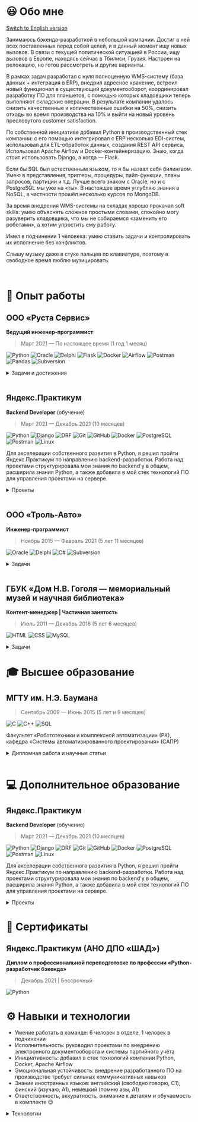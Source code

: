 # 😃 Обо мне

[Switch to English version](https://github.com/hardkoro/cv/blob/main/README_EN.md)

Занимаюсь бэкенда-разработкой в небольшой компании. Достиг в ней всех поставленных перед собой целей, и в данный момент ищу новых вызовов. В связи с текущей политической ситуацией в России, ищу вызовов в Европе, находясь сейчас в Тбилиси, Грузия. Настроен на релокацию, но готов рассмотреть и другие варианты.

В рамках задач разработал с нуля полноценную WMS-систему (база данных + интеграция в ERP), внедрил адресное хранение, встроил новый функционал в существующий документооборот, координировал разработку ПО для планшетов, с помощью которых кладовщики теперь выполняют складские операции. В результате компании удалось снизить качественные и количественные ошибки на 50%, снизить отходы во время производства на 10% и выйти на новый уровень пресловутого customer satisfaction.

По собственной инициативе добавил Python в производственный стек компании: с его помощью интегрировал с ERP несколько EDI-систем, использовал для ETL-обработок данных, создания REST API сервиса. Использовал Apache Airflow и Docker-контейнеризацию. Знаю, когда стоит использовать Django, а когда — Flask.

Если бы SQL был естественным языком, то я бы назвал себя билингвом. Умею в представления, триггеры, процедуры, пайп-функции, планы запросов, партиции и т.д. Лучше всего знаком с Oracle, но и с PostgreSQL мы уже на «ты». В настоящее время углубляю знания в NoSQL, в частности прошёл несколько курсов по MongoDB.

За время внедрения WMS-системы на складах хорошо прокачал soft skills: умею объяснять сложное простыми словами, спокойно могу разуверить кладовщика, что мы не собираемся «заменить его роботами», а хотим упростить ему работу.

Имел в подчинении 1 человека: умею ставить задачи и контролировать их исполнение без конфликтов.

Слышу музыку даже в стуке пальцев по клавиатуре, поэтому в свободное время люблю музицировать.

<br/>

# 💼 Опыт работы

## ООО «Руста Сервис»

**Ведущий инженер-программист**

> Март 2021 — По настоящее время (1 год 1 месяц)

![Python](https://img.shields.io/badge/-Python-333333?style=flat-square&logo=python&logoColor=3776AB)
![Oracle](https://img.shields.io/badge/-Oracle-333333?style=flat&logo=Oracle&logoColor=F80000)
![Delphi](https://img.shields.io/badge/-Delphi-333333?style=flat-square&logo=Delphi&logoColor=EE1F35)
![Flask](https://img.shields.io/badge/-Flask-333333?style=flat&logo=Flask&logoColor=FFFFFF)
![Docker](https://img.shields.io/badge/-Docker-333333?style=flat&logo=docker&logoColor=2496ED)
![Airflow](https://img.shields.io/badge/-Airflow-333333?style=flat&logo=ApacheAirflow&logoColor=FFFFFF)
![Postman](https://img.shields.io/badge/-Postman-333333?style=flat&logo=Postman)
![Pandas](https://img.shields.io/badge/-Pandas-333333?style=flat&logo=Pandas&logoColor=FFFFFF)
![Subversion](https://img.shields.io/badge/-Subversion-333333?style=flat&logo=Subversion&logoColor=F05032)

<details>
  
<summary>Задачи и достижения</summary>

### Разработка и поддержка собственной EMS-системы:

🚩 реализовал бизнес-логику отправки товаров на реализацию, учёт на складах временного хранения, штрихкодирование товаров на производстве
  
  ✅ вышли на новые рынки
  
  ✅ ускорилась обработка заказов
  
  ✅ повысилась детализация учёта
  
  ✅ уменьшение брака

### Проектирование, разработка и внедрение WMS-системы:

🚩 добавление партионного учёта, адресного хранения на складах
  
  ✅ снизилось число ошибок, количество брака и просрочки

### Работа со сторонними API:

🚩 реализовал обмен данных по EDI
  
  ✅ ускорилась обработка заказов
  
  ✅ повысилось качество и оперативность данных для аналитики

🚩 по моей инициативе в стек технологий компании был добавлен Python
  
  ✅ значительно ускорилась и упростилась работа с API и обработка данных

### Обработка данных:

🚩 добавил в стек технологий компании Apache Airflow, развернул его в Docker, написал несколько DAG'ов по обработке данных по остаткам нашей продукции на маркетплейсах, отправке актуальных прайс-листов клиентам, ежедневным заданиям по работе с документооборотом
  
  ✅ повышение отказоустойчивости обработок
  
  ✅ удобство в их поддержке, мониторингу и расширению
  
  ✅ упрощение обработки данных
  
  ✅ ускорение работы менеджеров и аналитиков 

</details>

<br/>

## Яндекс.Практикум

**Backend Developer** (обучение)

> Март 2021 — Декабрь 2021 (10 месяцев)

![Python](https://img.shields.io/badge/-Python-333333?style=flat-square&logo=python&logoColor=3776AB)
![Django](https://img.shields.io/badge/-Django-333333?style=flat&logo=Django&logoColor=FFFFFF)
![DRF](https://img.shields.io/badge/-DRF-333333?style=flat&logo=Django&logoColor=FFFFFF)
![Git](https://img.shields.io/badge/-Git-333333?style=flat&logo=git&logoColor=F05032)
![GitHub](https://img.shields.io/badge/-GitHub-333333?style=flat&logo=github&logoColor=FFFFFF)
![Docker](https://img.shields.io/badge/-Docker-333333?style=flat&logo=docker&logoColor=2496ED)
![PostgreSQL](https://img.shields.io/badge/-PostgreSQL-333333?style=flat&logo=PostgreSQL&logoColor=FFFFFF)
![Postman](https://img.shields.io/badge/-Postman-333333?style=flat&logo=Postman)
![Linux](https://img.shields.io/badge/-Linux-333333?style=flat&logo=Linux)

Для акселерации собственного развития в Python, я решил пройти Яндекс.Практикум по направлению backend-разработки. Работа над проектами структурировала мои знания по backend'у в общем, расширила знания Python, а также добавила в мой стек технологий ПО для управления проектами на сервере.

<details>
  
<summary>Проекты</summary>

Работал над рядом проектов:

🚩 реализовал [backend и API сервиса «Продуктовый помощник»](https://github.com/hardkoro/foodgram) с возможностью создания рецептов, подписки на авторов, списков избранного и выгрузкой сводного списка продуктов из выбранных рецептов

🚩 реализовал [backend соц. сети](https://github.com/hardkoro/yatube) с возможностью создания постов, добавления изображений и комментариев

🚩 создал [API для соц. сети](https://github.com/hardkoro/yatube_api): token-авторизация, регистрация, получение списка постов или отдельного поста, создание поста, комментария и т.д.

🚩 участвовал в командой разработке [API для проекта, позволяющего оставлять отзывы и комментарии о произведениях искусства](https://github.com/hardkoro/yamdb_api). Разрабатывал функционал отзывов и комментариев, добавление данных из CSV, создавал docker-контейнеры, запускал проект на облачном сервере

🚩 создал [Telegram-бота](https://github.com/hardkoro/homework_bot) для уведомления о статусе проверки домашнего задания, который затем перевёл на уведомления о статусе CI/CD разворачиваемых проектов
  
</details>

<br/>

## ООО «Троль-Авто»

**Инженер-программист**

> Ноябрь 2015 — Февраль 2021 (5 лет 11 месяцев)

![Oracle](https://img.shields.io/badge/-Oracle-333333?style=flat&logo=Oracle&logoColor=F80000)
![Delphi](https://img.shields.io/badge/-Delphi-333333?style=flat-square&logo=Delphi&logoColor=EE1F35)
![C#](https://img.shields.io/badge/-C%23-333333?style=flat&logo=c-sharp&logoColor=239120)
![Subversion](https://img.shields.io/badge/-Subversion-333333?style=flat&logo=Subversion&logoColor=F05032)

<details>
  
<summary>Задачи</summary>

Разработка и поддержка собственной EMS-системы — проектирование БД, расширение функционала, реализация бизнес-логики Cоздание форм и отчётов.

</details>

<br/>

## ГБУК «Дом Н.В. Гоголя — мемориальный музей и научная библиотека»

**Контент-менеджер | Частичная занятость**

> Июль 2011 — Декабрь 2016 (5 лет 6 месяцев)

![HTML](https://img.shields.io/badge/-HTML-333333?style=flat&logo=html5&logoColor=239120)
![CSS](https://img.shields.io/badge/-CSS-333333?style=flat-square&logo=css3&logoColor=239120)
![MySQL](https://img.shields.io/badge/-MySQL-333333?style=flat&logo=mysql&logoColor=00000F)

<details>
  
<summary>Задачи</summary>

Занимался сайтом музея: дорабатывал вёрстку различных разделов, обрабатывал тексты, добавлял визуальные компоненты, даже писал статьи на основе биографии Гоголя. Подтянул основы HTML и CSS, в качестве инструмента для сбора статистики использовал MySQL.

</details>
  
# 🎓 Высшее образование

## МГТУ им. Н.Э. Баумана

> Сентябрь 2009 — Июнь 2015 (5 лет и 9 месяцев)

![C](https://img.shields.io/badge/-C-333333?style=flat&logo=c&logoColor=00599C)
![C++](https://img.shields.io/badge/-C++-333333?style=flat&logo=c%2B%2B&logoColor=00599C)
![SQL](https://img.shields.io/badge/-SQL-333333?style=flat&logo=mysql&logoColor=FFFFFF)

Факультет «Робототехники и комплексной автоматизации» (РК), кафедра «Системы автоматизированного проектирования» (САПР)

<details>
  
<summary>Дипломная работа и научные статьи</summary>

* Дипломная работа «Разработка системы управления складом. Подсистема комплектования заказов» (защищена на «отлично»)
* Научная статья [«Процесс комплектования заказов на складе. Обзор»](https://www.elibrary.ru/item.asp?id=23409924)
* Научная статья [«Процесс комплектования заказов на складе. Задача маршрутизации сборщиков заказов»](https://www.elibrary.ru/item.asp?id=23409957)

</details>

<br/>

# 💻 Дополнительное образование

## Яндекс.Практикум

**Backend Developer** (обучение)

> Март 2021 — Декабрь 2021 (10 месяцев)

![Python](https://img.shields.io/badge/-Python-333333?style=flat-square&logo=python&logoColor=3776AB)
![Django](https://img.shields.io/badge/-Django-333333?style=flat&logo=Django&logoColor=FFFFFF)
![DRF](https://img.shields.io/badge/-DRF-333333?style=flat&logo=Django&logoColor=FFFFFF)
![Git](https://img.shields.io/badge/-Git-333333?style=flat&logo=git&logoColor=F05032)
![GitHub](https://img.shields.io/badge/-GitHub-333333?style=flat&logo=github&logoColor=FFFFFF)
![Docker](https://img.shields.io/badge/-Docker-333333?style=flat&logo=docker&logoColor=2496ED)
![PostgreSQL](https://img.shields.io/badge/-PostgreSQL-333333?style=flat&logo=PostgreSQL&logoColor=FFFFFF)
![Postman](https://img.shields.io/badge/-Postman-333333?style=flat&logo=Postman)
![Linux](https://img.shields.io/badge/-Linux-333333?style=flat&logo=Linux)

Для акселерации собственного развития в Python, я решил пройти Яндекс.Практикум по направлению backend-разработки. Работа над проектами структурировала мои знания по backend'у в общем, расширила знания Python, а также добавила в мой стек технологий ПО для управления проектами на сервере.

<details>
  
<summary>Проекты</summary>

Работал над рядом проектов:

🚩 реализовал [backend и API сервиса «Продуктовый помощник»](https://github.com/hardkoro/foodgram) с возможностью создания рецептов, подписки на авторов, списков избранного и выгрузкой сводного списка продуктов из выбранных рецептов

🚩 реализовал [backend соц. сети](https://github.com/hardkoro/yatube) с возможностью создания постов, добавления изображений и комментариев

🚩 создал [API для соц. сети](https://github.com/hardkoro/yatube_api): token-авторизация, регистрация, получение списка постов или отдельного поста, создание поста, комментария и т.д.

🚩 участвовал в командой разработке [API для проекта, позволяющего оставлять отзывы и комментарии о произведениях искусства](https://github.com/hardkoro/yamdb_api). Разрабатывал функционал отзывов и комментариев, добавление данных из CSV, создавал docker-контейнеры, запускал проект на облачном сервере

🚩 создал [Telegram-бота](https://github.com/hardkoro/homework_bot) для уведомления о статусе проверки домашнего задания, который затем перевёл на уведомления о статусе CI/CD разворачиваемых проектов
  
</details>

# 📜 Сертификаты

## Яндекс.Практикум (АНО ДПО «ШАД»)

**Диплом о профессиональной переподготовке по профессии «Python-разработчик бэкенда»**

> Декабрь 2021 | Бессрочный

![Python](https://img.shields.io/badge/-Python-333333?style=flat-square&logo=python&logoColor=3776AB)

# ⚙️ Навыки и технологии

- Умение работать в команде: 6 человек в отделе, 1 человек в подчинении
- Исполнительность: руководил проектами по внедрению электронного документооборота и системы партийного учёта
- Инициативность: добавил в стек технологий компании Python, Docker, Apache Airflow
- Эмоциональная устойчивость: внедрение разработанного ПО на производстве требует сильных коммуникативных навыков
- Знание иностранных языков: английский (свободно говорю, C1), финский (изучаю, A1), немецкий (помню азы, A1)
- Ответственность, аккуратность, внимание к деталям и обучаемость в комплекте 😉

<details>
  
<summary>Технологии</summary>

### Языки
  ![Python](https://img.shields.io/badge/-Python-333333?style=flat-square&logo=python&logoColor=3776AB)
  ![Delphi](https://img.shields.io/badge/-Delphi-333333?style=flat-square&logo=Delphi&logoColor=EE1F35)
     (with a bit of
  ![C#](https://img.shields.io/badge/-C%23-333333?style=flat-square&logo=CSharp&logoColor=239120)
  ![JavaScript](https://img.shields.io/badge/-JavaScript-333333?style=flat-square&logo=JavaScript)
  )
  
### Библиотеки и фреймворки
 ![Django](https://img.shields.io/badge/-Django-333333?style=flat&logo=Django&logoColor=FFFFFF)
 ![DRF](https://img.shields.io/badge/-DRF-333333?style=flat&logo=Django&logoColor=FFFFFF)
 ![Flask](https://img.shields.io/badge/-Flask-333333?style=flat&logo=Flask&logoColor=FFFFFF)
 ![ElasticSearch](https://img.shields.io/badge/-ElasticSearch-333333?style=flat&logo=ElasticSearch)
   
### Инфраструктура и DevOps
  ![Git](https://img.shields.io/badge/-Git-333333?style=flat&logo=git&logoColor=F05032)
  ![GitHub](https://img.shields.io/badge/-GitHub-333333?style=flat&logo=github&logoColor=FFFFFF)
  ![Docker](https://img.shields.io/badge/-Docker-333333?style=flat&logo=docker&logoColor=2496ED)
  ![Airflow](https://img.shields.io/badge/-Airflow-333333?style=flat&logo=ApacheAirflow&logoColor=FFFFFF)
  ![Oracle](https://img.shields.io/badge/-Oracle-333333?style=flat&logo=Oracle&logoColor=F80000)
  ![PostgreSQL](https://img.shields.io/badge/-PostgreSQL-333333?style=flat&logo=PostgreSQL&logoColor=FFFFFF)
  ![Heroku](https://img.shields.io/badge/-Heroku-333333?style=flat&logo=Heroku)
  ![Nginx](https://img.shields.io/badge/-Nginx-333333?style=flat&logo=Nginx)
  ![MongoDB](https://img.shields.io/badge/-MongoDB-333333?style=flat&logo=MongoDB)

### Окружение, среды разработки и прочие инструменты
  ![Visual Studio Code](https://img.shields.io/badge/-Visual%20Studio%20Code-333333?style=flat&logo=Visual-Studio-Code&logoColor=007ACC)
  ![Visual Studio Community/Enterprise](https://img.shields.io/badge/-Visual%20Studio-333333?style=flat&logo=Visual-Studio-Code&logoColor=7e10cc)
  ![Postman](https://img.shields.io/badge/-Postman-333333?style=flat&logo=Postman)
  ![Windows](https://img.shields.io/badge/-Windows-333333?style=flat&logo=Windows)
  ![Linux](https://img.shields.io/badge/-Linux-333333?style=flat&logo=Linux)
  
</details>
